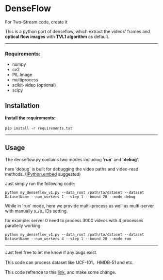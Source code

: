 # DenseFlow
For Two-Stream code, create it

This is a python port of denseflow, which extract the videos' frames and **optical flow images** with **TVL1 algorithm** as default.

---

### Requirements:
- numpy
- cv2
- PIL.Image
- multiprocess
- scikit-video (optional)
- scipy

## Installation
#### Install the requirements:
```
pip install -r requirements.txt

```

---

## Usage
The denseflow.py contains two modes including '**run**' and '**debug**'.


here 'debug' is built for debugging the video paths and video-read methods. ([IPython.embed](http://ipython.org/ipython-doc/dev/interactive/reference.html#embedding) suggested)

Just simply run the following code:

```
python my_denseflow_v1.py --data_root /path/to/dataset --dataset DatasetName --num_workers 1 --step 1 --bound 20 --mode debug

```
While in 'run' mode, here we provide multi-process as well as multi-server with manually s_/e_ IDs setting.

for example:  server 0 need to process 3000 videos with 4 processes parallelly working:

```
python my_denseflow_v1.py --data_root /path/to/dataset --dataset DatasetName --num_workers 4 --step 1 --bound 20 --mode run
```

---

Just feel free to let me know if any bugs exist.

This code can process dataset like UCF-101，HMDB-51 and etc.

This code refrence to this [link](https://github.com/qijiezhao/py-denseflow.git), and make some change.
